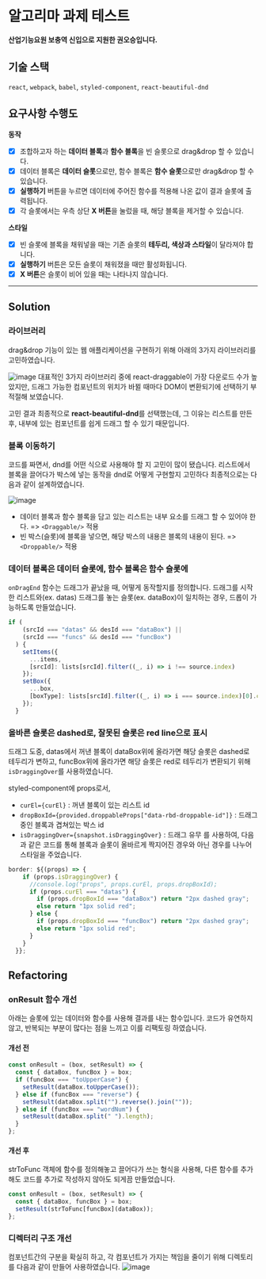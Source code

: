 # 알고리마 과제 테스트
**산업기능요원 보충역 신입으로 지원한 권오승입니다.**

## 기술 스택
`react`, `webpack`, `babel`, `styled-component`, `react-beautiful-dnd`

## 요구사항 수행도
**동작**

- [x]  조합하고자 하는 **데이터 블록**과 **함수 블록**을 빈 슬롯으로 drag&drop 할 수 있습니다.
- [x]  데이터 블록은 **데이터 슬롯**으로만, 함수 블록은 **함수 슬롯**으로만 drag&drop 할 수 있습니다.
- [x]  **실행하기** 버튼을 누르면 데이터에 주어진 함수를 적용해 나온 값이 결과 슬롯에 출력됩니다.
- [x]  각 슬롯에서는 우측 상단 **X 버튼**을 눌렀을 때, 해당 블록을 제거할 수 있습니다.

**스타일**

- [x]  빈 슬롯에 블록을 채워넣을 때는 기존 슬롯의 **테두리, 색상과 스타일**이 달라져야 합니다.
- [x]  **실행하기** 버튼은 모든 슬롯이 채워졌을 때만 활성화됩니다.
- [x]  **X 버튼**은 슬롯이 비어 있을 때는 나타나지 않습니다.
---
## Solution
### 라이브러리
drag&drop 기능이 있는 웹 애플리케이션을 구현하기 위해 아래의 3가지 라이브러리를 고민하였습니다.

![image](https://user-images.githubusercontent.com/54261116/177706766-87ae7d6f-cd71-4810-8780-4c3cfea9bfbc.png)
대표적인 3가지 라이브러리 중에 react-draggable이 가장 다운로드 수가 높았지만, 드래그 가능한 컴포넌트의 위치가 바뀔 때마다 DOM이 변환되기에 선택하기 부적절해 보였습니다.

고민 결과 최종적으로 **react-beautiful-dnd**를 선택했는데, 그 이유는 리스트를 만든 후, 내부에 있는 컴포넌트를 쉽게 드래그 할 수 있기 때문입니다.

### 블록 이동하기
코드를 짜면서, dnd를 어떤 식으로 사용해야 할 지 고민이 많이 됐습니다. 리스트에서 블록을 끌어다가 박스에 넣는 동작을 dnd로 어떻게 구현할지 고민하다 최종적으로는 다음과 같이 설계하였습니다.

![image](https://user-images.githubusercontent.com/54261116/177745623-c05357a6-068d-496c-9bd6-fe237a95ccde.png)

- 데이터 블록과 함수 블록을 담고 있는 리스트는 내부 요소를 드래그 할 수 있어야 한다. => `<Draggable/>` 적용
- 빈 박스(슬롯)에 블록을 넣으면, 해당 박스의 내용은 블록의 내용이 된다. => `<Droppable/>` 적용

### 데이터 블록은 데이터 슬롯에, 함수 블록은 함수 슬롯에

`onDragEnd` 함수는 드래그가 끝났을 때, 어떻게 동작할지를 정의합니다.
드래그를 시작한 리스트와(ex. datas) 드래그를 놓는 슬롯(ex. dataBox)이 일치하는 경우, 드롭이 가능하도록 만들었습니다.
```js
if (
    (srcId === "datas" && desId === "dataBox") ||
    (srcId === "funcs" && desId === "funcBox")
  ) {
    setItems({
      ...items,
      [srcId]: lists[srcId].filter((_, i) => i !== source.index)
    });
    setBox({
      ...box,
      [boxType]: lists[srcId].filter((_, i) => i === source.index)[0].content
    });
  }
```

### 올바른 슬롯은 dashed로, 잘못된 슬롯은 red line으로 표시
드래그 도중, datas에서 꺼낸 블록이 dataBox위에 올라가면 해당 슬롯은 dashed로 테두리가 변하고, funcBox위에 올라가면 해당 슬롯은 red로 테두리가 변환되기 위해 `isDraggingOver`를 사용하였습니다.

styled-component에 props로서, 
- `curEl={curEl}` : 꺼낸 블록이 있는 리스트 id
- `dropBoxId={provided.droppableProps["data-rbd-droppable-id"]}` : 드래그 중인 블록과 겹쳐있는 박스 id
- `isDraggingOver={snapshot.isDraggingOver}` : 드래그 유무
를 사용하여, 다음과 같은 코드를 통해 블록과 슬롯이 올바르게 짝지어진 경우와 아닌 경우를 나누어 스타일을 주었습니다.
```js
border: ${(props) => {
    if (props.isDraggingOver) {
      //console.log("props", props.curEl, props.dropBoxId);
      if (props.curEl === "datas") {
        if (props.dropBoxId === "dataBox") return "2px dashed gray";
        else return "1px solid red";
      } else {
        if (props.dropBoxId === "funcBox") return "2px dashed gray";
        else return "1px solid red";
      }
    }
  }};
```
## Refactoring
### onResult 함수 개선
아래는 슬롯에 있는 데이터와 함수를 사용해 결과를 내는 함수입니다. 코드가 유연하지 않고, 반복되는 부분이 많다는 점을 느끼고 이를 리팩토링 하였습니다.
#### 개선 전
```js
const onResult = (box, setResult) => {
  const { dataBox, funcBox } = box;
  if (funcBox === "toUpperCase") {
    setResult(dataBox.toUpperCase());
  } else if (funcBox === "reverse") {
    setResult(dataBox.split("").reverse().join(""));
  } else if (funcBox === "wordNum") {
    setResult(dataBox.split(" ").length);
  }
};
```
#### 개선 후
strToFunc 객체에 함수를 정의해놓고 끌어다가 쓰는 형식을 사용해, 다른 함수를 추가해도 코드를 추가로 작성하지 않아도 되게끔 만들었습니다.
```js
const onResult = (box, setResult) => {
  const { dataBox, funcBox } = box;
  setResult(strToFunc[funcBox](dataBox));
};
```

### 디렉터리 구조 개선
컴포넌트간의 구분을 확실히 하고, 각 컴포넌트가 가지는 책임을 줄이기 위해 디렉토리를 다음과 같이 만들어 사용하였습니다.
![image](https://user-images.githubusercontent.com/54261116/177743854-b95f2703-ef1f-4551-ad0c-22533c2ced9c.png)

### 
